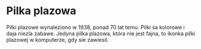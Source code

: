 # Pilka plazowa

Pilki plazowe wynaleziono w 1938, ponad 70 lat temu. Pilki sa kolorowe i daja
niezla zabawe. Jedyna pilka plazowa, która nie jest fajna, to ikonka pilki
plazowej w komputerze, gdy sie zawiesil.
